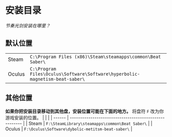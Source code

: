 # 安装目录
_节奏光剑安装在哪里？_

## 默认位置
|        |                                                                                      |
| ------ | ------------------------------------------------------------------------------------ |
| Steam  | `C:\Program Files (x86)\Steam\steamapps\common\Beat Saber\`                  |
| Oculus | `C:\Program Files\Oculus\Software\Software\hyperbolic-magnetism-beat-saber\` |

## 其他位置
**如果你把安装目录移动到其他盘，安装位置可能在下面的地方。** 将盘符 `F` 改为你游戏安装的位置。
|        |                                                        |
| ------ | ------------------------------------------------------ |
| Steam  | `F:\SteamLibrary\steamapps\common\Beat Saber\`  |
| Oculus | `F:\Oculus\Software\dybolic-metitsm-beat-saber\` |
